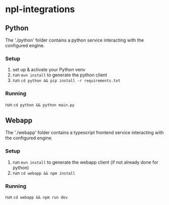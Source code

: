 # npl-integrations

## Python

The './python' folder contains a python service interacting with the configured engine.

### Setup

1. set up & activate your Python venv
2. run `mvn install` to generate the python client
3. run `cd python && pip install -r requirements.txt` 

### Running

run `cd python && python main.py`

## Webapp

The './webapp' folder contains a typescript frontend service interacting with the configured engine.

### Setup

1. run `mvn install` to generate the webapp client (if not already done for python)
2. run `cd webapp && npm install`

### Running

run `cd webapp && npm run dev`
